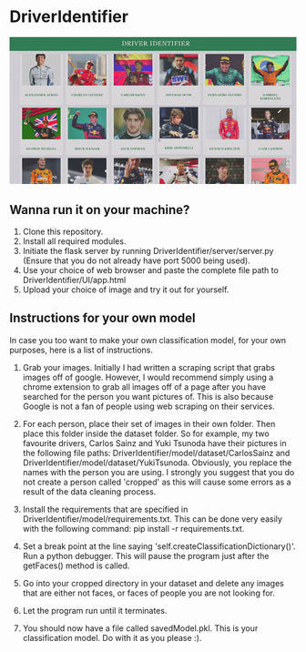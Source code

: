 ﻿# DriverIdentifier

![](https://github.com/rOceanGG/DriverIdentifier/blob/main/DriverIdentifierDemo.gif)

## Wanna run it on your machine?
1. Clone this repository.
2. Install all required modules.
3. Initiate the flask server by running DriverIdentifier/server/server.py (Ensure that you do not already have port 5000 being used).
4. Use your choice of web browser and paste the complete file path to DriverIdentifier/UI/app.html
5. Upload your choice of image and try it out for yourself.

## Instructions for your own model
In case you too want to make your own classification model, for your own purposes, here is a list of instructions.

1. Grab your images. Initially I had written a scraping script that grabs images off of google. However, I would recommend simply using a chrome extension to grab all images off of a page after you have searched for the person you want pictures of. This is also because Google is not a fan of people using web scraping on their services.

2. For each person, place their set of images in their own folder. Then place this folder inside the dataset folder. So for example, my two favourite drivers, Carlos Sainz and Yuki Tsunoda have their pictures in the following file paths: DriverIdentifier/model/dataset/CarlosSainz and DriverIdentifier/model/dataset/YukiTsunoda. Obviously, you replace the names with the person you are using. I strongly you suggest that you do not create a person called 'cropped' as this will cause some errors as a result of the data cleaning process.

3. Install the requirements that are specified in DriverIdentifier/model/requirements.txt. This can be done very easily with the following command: pip install -r requirements.txt.

4. Set a break point at the line saying 'self.createClassificationDictionary()'. Run a python debugger. This will pause the program just after the getFaces() method is called.

5. Go into your cropped directory in your dataset and delete any images that are either not faces, or faces of people you are not looking for.

6. Let the program run until it terminates.

7. You should now have a file called savedModel.pkl. This is your classification model. Do with it as you please :).
